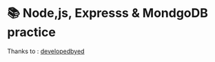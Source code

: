 # :books: Node,js, Expresss & MondgoDB practice 

Thanks to : [developedbyed](https://www.youtube.com/watch?v=vjf774RKrLc)
